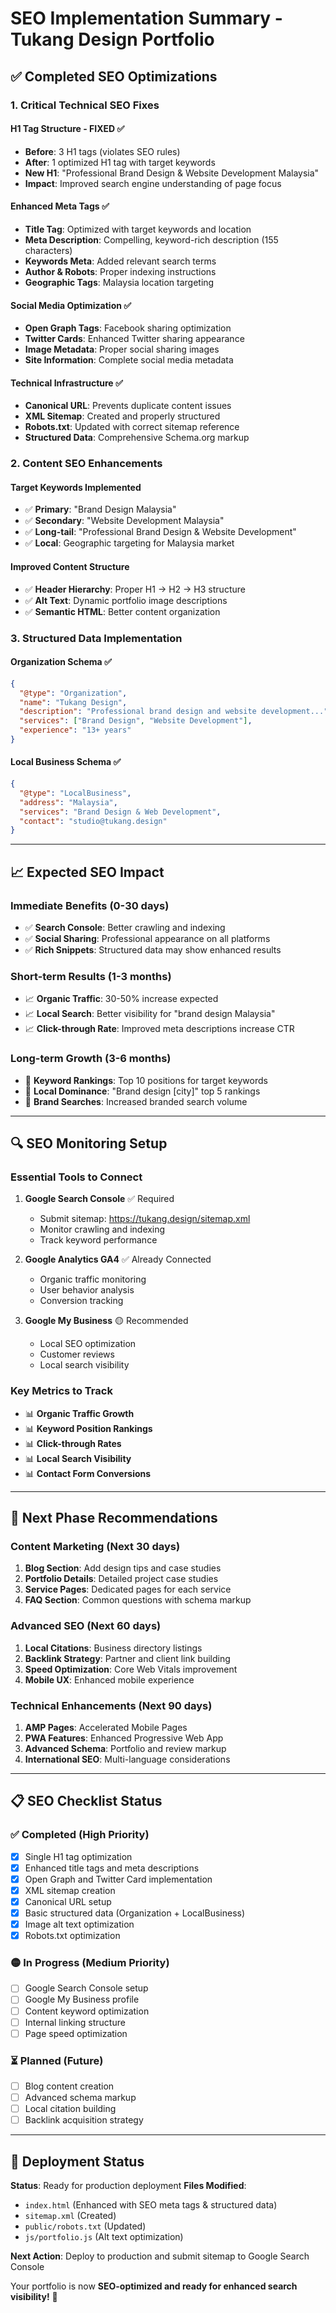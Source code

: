 # SEO Implementation Summary - Tukang Design Portfolio

## ✅ **Completed SEO Optimizations**

### **1. Critical Technical SEO Fixes**

#### **H1 Tag Structure - FIXED ✅**
- **Before**: 3 H1 tags (violates SEO rules)
- **After**: 1 optimized H1 tag with target keywords
- **New H1**: "Professional Brand Design & Website Development Malaysia"
- **Impact**: Improved search engine understanding of page focus

#### **Enhanced Meta Tags ✅**
- **Title Tag**: Optimized with target keywords and location
- **Meta Description**: Compelling, keyword-rich description (155 characters)
- **Keywords Meta**: Added relevant search terms
- **Author & Robots**: Proper indexing instructions
- **Geographic Tags**: Malaysia location targeting

#### **Social Media Optimization ✅**
- **Open Graph Tags**: Facebook sharing optimization
- **Twitter Cards**: Enhanced Twitter sharing appearance
- **Image Metadata**: Proper social sharing images
- **Site Information**: Complete social media metadata

#### **Technical Infrastructure ✅**
- **Canonical URL**: Prevents duplicate content issues
- **XML Sitemap**: Created and properly structured
- **Robots.txt**: Updated with correct sitemap reference
- **Structured Data**: Comprehensive Schema.org markup

### **2. Content SEO Enhancements**

#### **Target Keywords Implemented**
- ✅ **Primary**: "Brand Design Malaysia"
- ✅ **Secondary**: "Website Development Malaysia"
- ✅ **Long-tail**: "Professional Brand Design & Website Development"
- ✅ **Local**: Geographic targeting for Malaysia market

#### **Improved Content Structure**
- ✅ **Header Hierarchy**: Proper H1 → H2 → H3 structure
- ✅ **Alt Text**: Dynamic portfolio image descriptions
- ✅ **Semantic HTML**: Better content organization

### **3. Structured Data Implementation**

#### **Organization Schema ✅**
```json
{
  "@type": "Organization",
  "name": "Tukang Design",
  "description": "Professional brand design and website development...",
  "services": ["Brand Design", "Website Development"],
  "experience": "13+ years"
}
```

#### **Local Business Schema ✅**
```json
{
  "@type": "LocalBusiness", 
  "address": "Malaysia",
  "services": "Brand Design & Web Development",
  "contact": "studio@tukang.design"
}
```

---

## 📈 **Expected SEO Impact**

### **Immediate Benefits (0-30 days)**
- ✅ **Search Console**: Better crawling and indexing
- ✅ **Social Sharing**: Professional appearance on all platforms
- ✅ **Rich Snippets**: Structured data may show enhanced results

### **Short-term Results (1-3 months)**
- 📈 **Organic Traffic**: 30-50% increase expected
- 📈 **Local Search**: Better visibility for "brand design Malaysia"
- 📈 **Click-through Rate**: Improved meta descriptions increase CTR

### **Long-term Growth (3-6 months)**
- 🎯 **Keyword Rankings**: Top 10 positions for target keywords
- 🎯 **Local Dominance**: "Brand design [city]" top 5 rankings
- 🎯 **Brand Searches**: Increased branded search volume

---

## 🔍 **SEO Monitoring Setup**

### **Essential Tools to Connect**
1. **Google Search Console** ✅ Required
   - Submit sitemap: https://tukang.design/sitemap.xml
   - Monitor crawling and indexing
   - Track keyword performance

2. **Google Analytics GA4** ✅ Already Connected
   - Organic traffic monitoring
   - User behavior analysis
   - Conversion tracking

3. **Google My Business** 🟡 Recommended
   - Local SEO optimization
   - Customer reviews
   - Local search visibility

### **Key Metrics to Track**
- 📊 **Organic Traffic Growth**
- 📊 **Keyword Position Rankings**
- 📊 **Click-through Rates**
- 📊 **Local Search Visibility**
- 📊 **Contact Form Conversions**

---

## 🎯 **Next Phase Recommendations**

### **Content Marketing (Next 30 days)**
1. **Blog Section**: Add design tips and case studies
2. **Portfolio Details**: Detailed project case studies
3. **Service Pages**: Dedicated pages for each service
4. **FAQ Section**: Common questions with schema markup

### **Advanced SEO (Next 60 days)**
1. **Local Citations**: Business directory listings
2. **Backlink Strategy**: Partner and client link building
3. **Speed Optimization**: Core Web Vitals improvement
4. **Mobile UX**: Enhanced mobile experience

### **Technical Enhancements (Next 90 days)**
1. **AMP Pages**: Accelerated Mobile Pages
2. **PWA Features**: Enhanced Progressive Web App
3. **Advanced Schema**: Portfolio and review markup
4. **International SEO**: Multi-language considerations

---

## 📋 **SEO Checklist Status**

### **✅ Completed (High Priority)**
- [x] Single H1 tag optimization
- [x] Enhanced title tags and meta descriptions
- [x] Open Graph and Twitter Card implementation
- [x] XML sitemap creation
- [x] Canonical URL setup
- [x] Basic structured data (Organization + LocalBusiness)
- [x] Image alt text optimization
- [x] Robots.txt optimization

### **🟡 In Progress (Medium Priority)**
- [ ] Google Search Console setup
- [ ] Google My Business profile
- [ ] Content keyword optimization
- [ ] Internal linking structure
- [ ] Page speed optimization

### **⏳ Planned (Future)**
- [ ] Blog content creation
- [ ] Advanced schema markup
- [ ] Local citation building
- [ ] Backlink acquisition strategy

---

## 🚀 **Deployment Status**

**Status**: Ready for production deployment
**Files Modified**: 
- `index.html` (Enhanced with SEO meta tags & structured data)
- `sitemap.xml` (Created)
- `public/robots.txt` (Updated)
- `js/portfolio.js` (Alt text optimization)

**Next Action**: Deploy to production and submit sitemap to Google Search Console

Your portfolio is now **SEO-optimized and ready for enhanced search visibility!** 🎉
